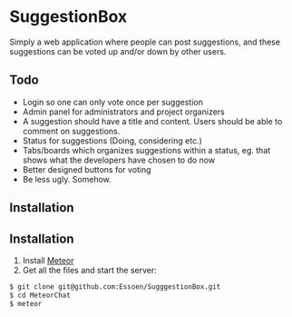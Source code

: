 # SuggestionBox
Simply a web application where people can post suggestions, and these suggestions can be voted up and/or down by other users.

## Todo
* Login so one can only vote once per suggestion 
* Admin panel for administrators and project organizers
* A suggestion should have a title and content. Users should be able to comment on suggestions.
* Status for suggestions (Doing, considering etc.)
* Tabs/boards which organizes suggestions within a status, eg. that shows what the developers have chosen to do now
* Better designed buttons for voting 
* Be less ugly. Somehow.

## Installation
## Installation
1. Install [Meteor](https://www.meteor.com/) 
2. Get all the files and start the server:
```bash
$ git clone git@github.com:Essoen/SugggestionBox.git
$ cd MeteorChat
$ meteor
```
